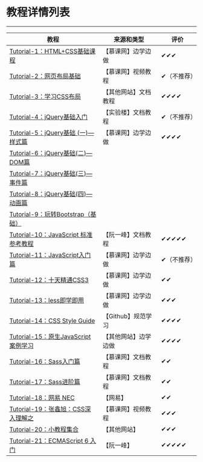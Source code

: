 # 教程详情列表
---
|教程|来源和类型|评价|
|---|---|---|
| [Tutorial-1：HTML+CSS基础课程](https://github.com/ckinmind/WebHub/tree/master/Tutorial/Tutorial-1) | 【慕课网】边学边做 | ✔✔✔ |
| [Tutorial-2：网页布局基础](https://github.com/ckinmind/WebHub/tree/master/Tutorial/Tutorial-2)|【慕课网】视频教程|✔（不推荐）|
| [Tutorial-3：学习CSS布局](https://github.com/ckinmind/WebHub/tree/master/Tutorial/Tutorial-3)|【其他网站】文档教程|✔✔✔✔|
| [Tutorial-4：jQuery基础入门](https://github.com/ckinmind/WebHub/tree/master/Tutorial/Tutorial-4)|【实验楼】文档教程|✔（不推荐）|
| [Tutorial-5：jQuery基础 (一)—样式篇](https://github.com/ckinmind/WebHub/tree/master/Tutorial/Tutorial-5)|【慕课网】边学边做|✔✔✔✔|
| [Tutorial-6：jQuery基础(二)—DOM篇](https://github.com/ckinmind/WebHub/tree/master/Tutorial/Tutorial-6)|  |  |
| [Tutorial-7：jQuery基础(三)—事件篇](https://github.com/ckinmind/WebHub/tree/master/Tutorial/Tutorial-7)|  |  |
| [Tutorial-8：jQuery基础(四)—动画篇](https://github.com/ckinmind/WebHub/tree/master/Tutorial/Tutorial-8)|  |  |
| [Tutorial-9：玩转Bootstrap（基础）](https://github.com/ckinmind/WebHub/tree/master/Tutorial/Tutorial-9)|  |  |
| [Tutorial-10：JavaScript 标准参考教程](https://github.com/ckinmind/WebHub/tree/master/Tutorial/Tutorial-10)| 【阮一峰】文档教程 | ✔✔✔✔✔ |
| [Tutorial-11：JavaScript入门篇](http://www.imooc.com/learn/36)| 【慕课网】边学边做 | ✔（不推荐） |
| [Tutorial-12：十天精通CSS3](https://github.com/ckinmind/WebHub/tree/master/Tutorial/Tutorial12)| 【慕课网】边学边做 | ✔✔|
| [Tutorial-13：less即学即用](https://github.com/ckinmind/WebHub/tree/master/Tutorial/Tutorial13)| 【慕课网】边学边做 | ✔✔✔ |
| [Tutorial-14：CSS Style Guide](https://github.com/ckinmind/WebHub/tree/master/Tutorial/Tutorial14)| 【Github】规范学习 | ✔✔✔✔ |
| [Tutorial-15：原生JavaScript案例学习](https://github.com/ckinmind/WebHub/tree/master/Tutorial/Tutorial15)| 【其他网站】边学边做 | ✔✔✔✔ |
| [Tutorial-16：Sass入门篇](https://github.com/ckinmind/WebHub/tree/master/Tutorial/Tutorial16)| 【慕课网】文档教程 | ✔✔ |
| [Tutorial-17：Sass进阶篇](https://github.com/ckinmind/WebHub/tree/master/Tutorial/Tutorial17)| 【慕课网】文档教程 | ✔✔ |
| [Tutorial-18：网易 NEC](https://github.com/ckinmind/WebHub/tree/master/Tutorial/Tutorial18)|【网易】 | ✔✔ |
| [Tutorial-19：张鑫旭：CSS深入理解之](https://github.com/ckinmind/WebHub/tree/master/Tutorial/Tutorial19)|【慕课网】视频教程 |✔✔✔ |
| [Tutorial-20：小教程集合](https://github.com/ckinmind/WebHub/tree/master/Tutorial/Tutorial20)|【其他网站】 | ✔✔✔ |
| [Tutorial-21：ECMAScript 6 入门](https://github.com/ckinmind/WebHub/tree/master/Tutorial/Tutorial21)|【阮一峰】| ✔✔✔✔✔ |
